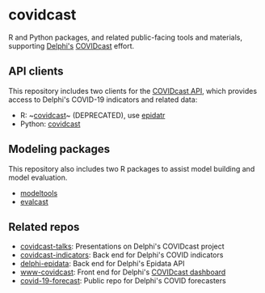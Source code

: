 # covidcast

R and Python packages, and related public-facing tools and materials,
supporting [Delphi's](https://delphi.cmu.edu) 
[COVIDcast](https://covidcast.cmu.edu) effort. 

## API clients

This repository includes two clients for the [COVIDcast
API](https://cmu-delphi.github.io/delphi-epidata/api/covidcast.html), which
provides access to Delphi's COVID-19 indicators and related data:

- R: ~[covidcast](https://cmu-delphi.github.io/covidcast/covidcastR/)~ (DEPRECATED), use [epidatr](https://github.com/cmu-delphi/epidatr)
- Python: [covidcast](https://cmu-delphi.github.io/covidcast/covidcast-py/html/)

## Modeling packages

This repository also includes two R packages to assist model building and 
model evaluation.

- [modeltools](https://cmu-delphi.github.io/covidcast/modeltoolsR/)
- [evalcast](https://cmu-delphi.github.io/covidcast/evalcastR/)

## Related repos

- [covidcast-talks](https://github.com/cmu-delphi/covidcast-talks/): 
  Presentations on Delphi's COVIDcast project
- [covidcast-indicators](https://github.com/cmu-delphi/covidcast-indicators/):
  Back end for Delphi's COVID indicators 
- [delphi-epidata](https://github.com/cmu-delphi/delphi-epidata/): Back end for
  Delphi's Epidata API 
- [www-covidcast](https://github.com/cmu-delphi/www-covidcast/): Front end for
  Delphi's [COVIDcast dashboard](https://covidcast.cmu.edu) 
- [covid-19-forecast](https://github.com/cmu-delphi/covid-19-forecast/): Public
  repo for Delphi's COVID forecasters 
